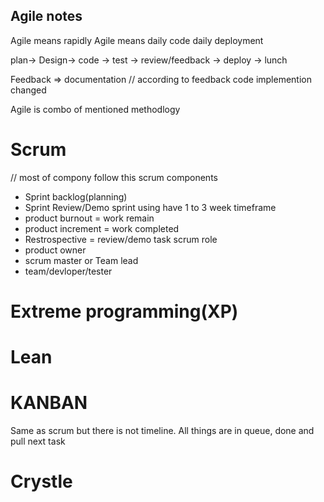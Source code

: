 ## Agile notes ##
Agile means rapidly 
Agile means daily code daily deployment 

plan-> Design-> code -> test -> review/feedback -> deploy
-> lunch 

Feedback => documentation 
// according to feedback code implemention changed 

Agile is combo of mentioned methodlogy 
# Scrum 
// most of compony follow this
scrum components 
* Sprint backlog(planning)
* Sprint Review/Demo 
   sprint using have 1 to 3 week timeframe
* product burnout = work remain
* product increment = work completed
* Restrospective = review/demo task
scrum role
* product owner
* scrum master or Team lead
* team/devloper/tester

# Extreme programming(XP)
# Lean
# KANBAN
Same as scrum but there is not timeline. All things are in queue, done and pull next task
# Crystle 




